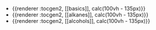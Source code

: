- {{renderer :tocgen2, [[basics]], calc(100vh - 135px)}}
- {{renderer :tocgen2, [[alkanes]], calc(100vh - 135px)}}
- {{renderer :tocgen2, [[alcohols]], calc(100vh - 135px)}}
